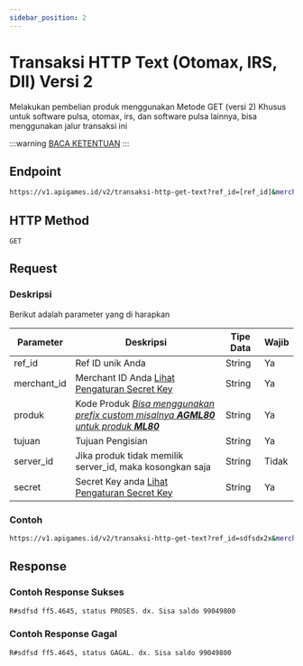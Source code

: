```yaml
---
sidebar_position: 2
---
```


# Transaksi HTTP Text (Otomax, IRS, Dll) Versi 2

Melakukan pembelian produk menggunakan Metode GET (versi 2) Khusus untuk software pulsa, otomax, irs, dan software pulsa lainnya, bisa menggunakan jalur transaksi ini

:::warning
[BACA KETENTUAN](/docs/peringatan)
:::

## Endpoint

```bash
https://v1.apigames.id/v2/transaksi-http-get-text?ref_id=[ref_id]&merchant_id=[merchant_id]&produk=[kode_produk]&tujuan=[tujuan]&secret=[secret]&server_id=
```

## HTTP Method

```
GET
```

## Request

### Deskripsi

Berikut adalah parameter yang di harapkan


| Parameter   | Deskripsi                                                                                        | Tipe Data | Wajib |
| ----------- | ------------------------------------------------------------------------------------------------ | --------- | ----- |
| ref_id      | Ref ID unik Anda                                                                                 | String    | Ya    |
| merchant_id | Merchant ID Anda [Lihat Pengaturan Secret Key](https://member.apigames.id/pengaturan/secret-key) | String    | Ya    |
| produk      | Kode Produk [_Bisa menggunakan prefix custom misalnya **AGML80** untuk produk **ML80**_](#)      | String    | Ya    |
| tujuan      | Tujuan Pengisian                                                                                 | String    | Ya    |
| server_id      | Jika produk tidak memilik server_id, maka kosongkan saja                                                                                 | String    | Tidak    |
| secret   | Secret Key anda [Lihat Pengaturan Secret Key](https://member.apigames.id/pengaturan/secret-key)      | String    | Ya    |
### Contoh

```bash
https://v1.apigames.id/v2/transaksi-http-get-text?ref_id=sdfsdx2x&merchant_id=M220718CYCO7033KFF&produk=ff5&tujuan=4645&secret=30d19bbcd6c9784c020b135c818e8291c00e1a3d12e143c7bb924492c1e57cfb&server_id=
```

## Response

### Contoh Response Sukses

```bash
R#sdfsd ff5.4645, status PROSES. dx. Sisa saldo 99049800
```

### Contoh Response Gagal


```bash
R#sdfsd ff5.4645, status GAGAL. dx. Sisa saldo 99049800
```
